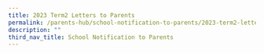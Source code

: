 ```yaml
---
title: 2023 Term2 Letters to Parents
permalink: /parents-hub/school-notification-to-parents/2023-term2-letters-to-parents/
description: ""
third_nav_title: School Notification to Parents
---
```


